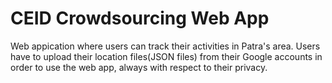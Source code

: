 # CEID Crowdsourcing Web App

Web appication where users can track their activities in Patra's area. Users have to upload their location files(JSON files) from their Google accounts in order to use the web app, always with respect to their privacy. 
